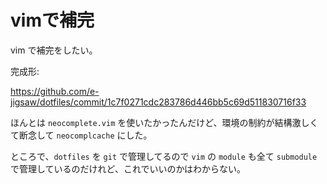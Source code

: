 # vimで補完
vim で補完をしたい。

完成形:

https://github.com/e-jigsaw/dotfiles/commit/1c7f0271cdc283786d446bb5c69d511830716f33

ほんとは `neocomplete.vim` を使いたかったんだけど、環境の制約が結構激しくて断念して `neocomplcache` にした。

ところで、`dotfiles` を `git` で管理してるので `vim` の `module` も全て `submodule` で管理しているのだけれど、これでいいのかはわからない。
